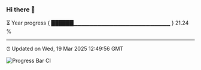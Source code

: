 ### Hi there 👋

⏳ Year progress { ██████▁▁▁▁▁▁▁▁▁▁▁▁▁▁▁▁▁▁▁▁▁▁▁▁ } 21.24 %

---

⏰ Updated on Wed, 19 Mar 2025 12:49:56 GMT

![Progress Bar CI](https://github.com/DhruviPatel157/GitHub-Actions-Demo/workflows/Progress%20Bar%20CI/badge.svg)
